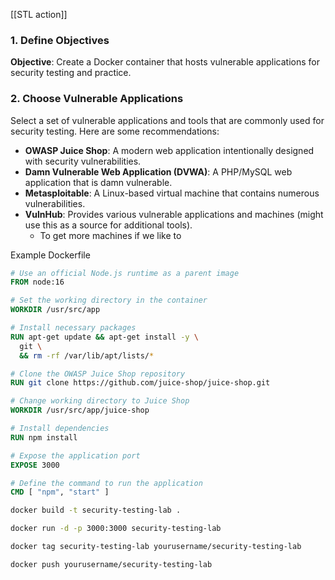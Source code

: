 
[[STL action]]
### **1. Define Objectives**

**Objective**: Create a Docker container that hosts vulnerable applications for security testing and practice.

### **2. Choose Vulnerable Applications**

Select a set of vulnerable applications and tools that are commonly used for security testing. Here are some recommendations:

- **OWASP Juice Shop**: A modern web application intentionally designed with security vulnerabilities.
- **Damn Vulnerable Web Application (DVWA)**: A PHP/MySQL web application that is damn vulnerable.
- **Metasploitable**: A Linux-based virtual machine that contains numerous vulnerabilities.
- **VulnHub**: Provides various vulnerable applications and machines (might use this as a source for additional tools).
	- To get more machines if we like to 


Example Dockerfile

```dockerfile
# Use an official Node.js runtime as a parent image
FROM node:16

# Set the working directory in the container
WORKDIR /usr/src/app

# Install necessary packages
RUN apt-get update && apt-get install -y \
  git \
  && rm -rf /var/lib/apt/lists/*

# Clone the OWASP Juice Shop repository
RUN git clone https://github.com/juice-shop/juice-shop.git

# Change working directory to Juice Shop
WORKDIR /usr/src/app/juice-shop

# Install dependencies
RUN npm install

# Expose the application port
EXPOSE 3000

# Define the command to run the application
CMD [ "npm", "start" ]
```


```bash
docker build -t security-testing-lab .
```

```bash
docker run -d -p 3000:3000 security-testing-lab
```

```bash
docker tag security-testing-lab yourusername/security-testing-lab
```

```bash 
docker push yourusername/security-testing-lab
```

